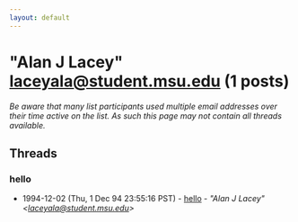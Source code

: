 ```yaml
---
layout: default
---
```


# "Alan J Lacey" <laceyala@student.msu.edu> (1 posts)

_Be aware that many list participants used multiple email addresses over their time active on the list. As such this page may not contain all threads available._

## Threads

### hello
+ 1994-12-02 (Thu, 1 Dec 94 23:55:16 PST) - [hello](/archive/1994/12/7a387da99c07f1f1f92353c76afa17e23f52927f128b8942626103ae98e16409) - _"Alan J Lacey" \<laceyala@student.msu.edu\>_

